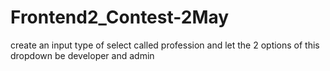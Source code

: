 # Frontend2_Contest-2May
create an input type of select called profession and let the 2 options of this dropdown be developer and admin
